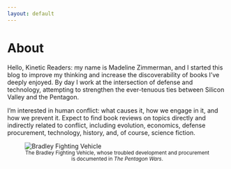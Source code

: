 ```yaml
---
layout: default
---
```


# About

Hello, Kinetic Readers: my name is Madeline Zimmerman, and I started this blog to improve my thinking and increase the discoverability of books I’ve deeply enjoyed. By day I work at the intersection of defense and technology, attempting to strengthen the ever-tenuous ties between Silicon Valley and the Pentagon.

I’m interested in human conflict: what causes it, how we engage in it, and how we prevent it. Expect to find book reviews on topics directly and indirectly related to conflict, including evolution, economics, defense procurement, technology, history, and, of course, science fiction.

<figure>
  <img alt="Bradley Fighting Vehicle" src="{{ site.baseurl }}/assets/img/bfv.jpg" />
  <figcaption><center><small>
    The Bradley Fighting Vehicle, whose troubled development and procurement is documented in <i>The Pentagon Wars</i>.
  </small></center></figcaption>
</figure>
